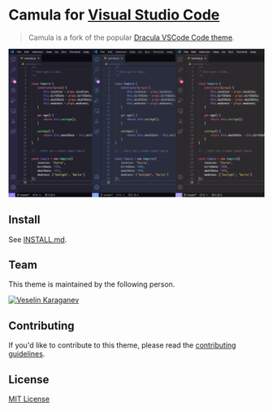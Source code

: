 # Camula for [Visual Studio Code](http://code.visualstudio.com)

> Camula is a fork of the popular [Dracula VSCode Code theme](https://github.com/dracula/visual-studio-code).

![Screenshot](https://raw.githubusercontent.com/veselink1/camula-vscode-theme/master/screenshot.png)

## Install

See [INSTALL.md](./INSTALL.md).

## Team

This theme is maintained by the following person.

[![Veselin Karaganev](https://avatars3.githubusercontent.com/u/12015256?v=3&s=70)](https://github.com/veselink1)

## Contributing

If you'd like to contribute to this theme, please read the [contributing guidelines](./.github/CONTRIBUTING.md).

## License

[MIT License](./LICENSE)
